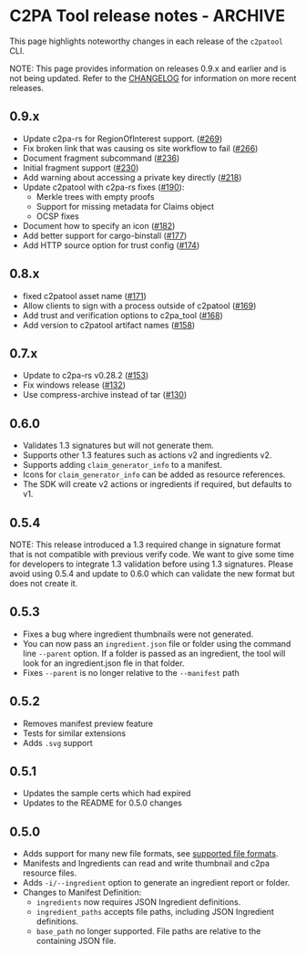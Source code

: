 # C2PA Tool release notes - ARCHIVE

This page highlights noteworthy changes in each release of the `c2patool` CLI.  

NOTE: This page provides information on releases 0.9.x and earlier and is not being updated.  Refer to the [CHANGELOG](https://github.com/contentauth/c2pa-rs/blob/main/cli/CHANGELOG.md) for information on more recent releases.

## 0.9.x

* Update c2pa-rs for RegionOfInterest support. ([#269](https://github.com/contentauth/c2patool/pull/269))
* Fix broken link that was causing os site workflow to fail ([#266](https://github.com/contentauth/c2patool/pull/266))
* Document fragment subcommand ([#236](https://github.com/contentauth/c2patool/pull/236))
* Initial fragment support ([#230](https://github.com/contentauth/c2patool/pull/230))
* Add warning about accessing a private key directly ([#218](https://github.com/contentauth/c2patool/pull/218))
* Update c2patool with c2pa-rs fixes ([#190](https://github.com/contentauth/c2patool/pull/190)):
    - Merkle trees with empty proofs
    - Support for missing metadata for Claims object
    - OCSP fixes
* Document how to specify an icon ([#182](https://github.com/contentauth/c2patool/pull/182))
* Add better support for cargo-binstall ([#177](https://github.com/contentauth/c2patool/pull/177))
* Add HTTP source option for trust config ([#174](https://github.com/contentauth/c2patool/pull/174))

## 0.8.x

* fixed c2patool asset name ([#171](https://github.com/contentauth/c2patool/pull/171))
* Allow clients to sign with a process outside of c2patool ([#169](https://github.com/contentauth/c2patool/pull/169))
* Add trust and verification options to c2pa_tool ([#168](https://github.com/contentauth/c2patool/pull/168))
* Add version to c2patool artifact names ([#158](https://github.com/contentauth/c2patool/pull/158))

## 0.7.x

* Update to c2pa-rs v0.28.2 ([#153](https://github.com/contentauth/c2patool/pull/153))
* Fix windows release ([#132](https://github.com/contentauth/c2patool/pull/132))
* Use compress-archive instead of tar ([#130](https://github.com/contentauth/c2patool/pull/130))

## 0.6.0

* Validates 1.3 signatures but will not generate them.
* Supports other 1.3 features such as actions v2 and ingredients v2.
* Supports adding `claim_generator_info` to a manifest.
* Icons for `claim_generator_info` can be added as resource references.
* The SDK will create v2 actions or ingredients if required, but defaults to v1.

## 0.5.4

NOTE: This release introduced a 1.3 required change in signature format that is not compatible with previous verify code.
We want to give some time for developers to integrate 1.3 validation before using 1.3 signatures.
Please avoid using 0.5.4 and update to 0.6.0 which can validate the new format but does not create it.

## 0.5.3

* Fixes a bug where ingredient thumbnails were not generated.
* You can now pass an `ingredient.json` file or folder using the command line `--parent` option. If a folder is passed as an ingredient, the tool will look for an ingredient.json fle in that folder.
* Fixes `--parent` is no longer relative to the `--manifest` path

## 0.5.2

* Removes manifest preview feature
* Tests for similar extensions
* Adds `.svg` support

## 0.5.1

* Updates the sample certs which had expired
* Updates to the README for 0.5.0 changes

## 0.5.0

* Adds support for many new file formats, see [supported file formats](https://opensource.contentauthenticity.org/docs/c2patool/#supported-file-formats).
* Manifests and Ingredients can read and write thumbnail and c2pa resource files.
* Adds `-i/--ingredient` option to generate an ingredient report or folder.
* Changes to Manifest Definition:
    * `ingredients` now requires JSON Ingredient definitions.
	* `ingredient_paths` accepts file paths, including JSON Ingredient definitions.
    * `base_path` no longer supported. File paths are relative to the containing JSON file.
